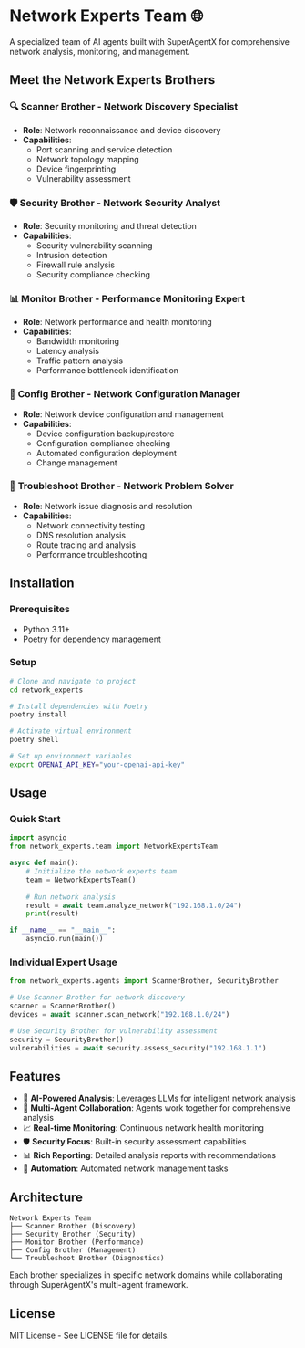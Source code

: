 # Network Experts Team 🌐

A specialized team of AI agents built with SuperAgentX for comprehensive network analysis, monitoring, and management.

## Meet the Network Experts Brothers

### 🔍 **Scanner Brother** - Network Discovery Specialist
- **Role**: Network reconnaissance and device discovery
- **Capabilities**: 
  - Port scanning and service detection
  - Network topology mapping
  - Device fingerprinting
  - Vulnerability assessment

### 🛡️ **Security Brother** - Network Security Analyst
- **Role**: Security monitoring and threat detection
- **Capabilities**:
  - Security vulnerability scanning
  - Intrusion detection
  - Firewall rule analysis
  - Security compliance checking

### 📊 **Monitor Brother** - Performance Monitoring Expert
- **Role**: Network performance and health monitoring
- **Capabilities**:
  - Bandwidth monitoring
  - Latency analysis
  - Traffic pattern analysis
  - Performance bottleneck identification

### 🔧 **Config Brother** - Network Configuration Manager
- **Role**: Network device configuration and management
- **Capabilities**:
  - Device configuration backup/restore
  - Configuration compliance checking
  - Automated configuration deployment
  - Change management

### 🚨 **Troubleshoot Brother** - Network Problem Solver
- **Role**: Network issue diagnosis and resolution
- **Capabilities**:
  - Network connectivity testing
  - DNS resolution analysis
  - Route tracing and analysis
  - Performance troubleshooting

## Installation

### Prerequisites
- Python 3.11+
- Poetry for dependency management

### Setup
```bash
# Clone and navigate to project
cd network_experts

# Install dependencies with Poetry
poetry install

# Activate virtual environment
poetry shell

# Set up environment variables
export OPENAI_API_KEY="your-openai-api-key"
```

## Usage

### Quick Start
```python
import asyncio
from network_experts.team import NetworkExpertsTeam

async def main():
    # Initialize the network experts team
    team = NetworkExpertsTeam()
    
    # Run network analysis
    result = await team.analyze_network("192.168.1.0/24")
    print(result)

if __name__ == "__main__":
    asyncio.run(main())
```

### Individual Expert Usage
```python
from network_experts.agents import ScannerBrother, SecurityBrother

# Use Scanner Brother for network discovery
scanner = ScannerBrother()
devices = await scanner.scan_network("192.168.1.0/24")

# Use Security Brother for vulnerability assessment
security = SecurityBrother()
vulnerabilities = await security.assess_security("192.168.1.1")
```

## Features

- 🤖 **AI-Powered Analysis**: Leverages LLMs for intelligent network analysis
- 🔄 **Multi-Agent Collaboration**: Agents work together for comprehensive analysis
- 📈 **Real-time Monitoring**: Continuous network health monitoring
- 🛡️ **Security Focus**: Built-in security assessment capabilities
- 📊 **Rich Reporting**: Detailed analysis reports with recommendations
- 🔧 **Automation**: Automated network management tasks

## Architecture

```
Network Experts Team
├── Scanner Brother (Discovery)
├── Security Brother (Security)
├── Monitor Brother (Performance)
├── Config Brother (Management)
└── Troubleshoot Brother (Diagnostics)
```

Each brother specializes in specific network domains while collaborating through SuperAgentX's multi-agent framework.

## License

MIT License - See LICENSE file for details.
